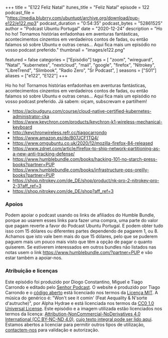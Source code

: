 +++
title = "E122 Feliz Natal"
itunes_title = "Feliz Natal"
episode = 122
podcast_file = "https://media.blubrry.com/ubuntupt/archive.org/download/pup-e122/e122.mp3"
podcast_duration = "0:54:35"
podcast_bytes = "52861525"
author = "Podcast Ubuntu Portugal"
date = "2020-12-24"
description = "Ho ho ho! Tornamos histórias enfadonhas em aventuras fantásticas, acontecimentos cinzentos em verdadeiros contos de fadas, ou então falamos só sobre Ubuntu e outras cenas… Aqui fica mais um episódio no vosso podcast preferido."
thumbnail = "images/e122.png"

featured = false
categories = ["Episódio"]
tags = [
  "zoom",
  "wireguard",
  "Natal",
  "kubernetes",
  "nextcloud",
  "mail",
  "google",
  "firefox",
  "Nitrokey",
  "LibreTrend",
  "Slimbook",
  "Radio Zero",
  "Sr Podcast",
]
seasons = ["S01"]
aliases = ["e122", "E122"]
+++

Ho ho ho! Tornamos histórias enfadonhas em aventuras fantásticas, acontecimentos cinzentos em verdadeiros contos de fadas, ou então falamos só sobre Ubuntu e outras cenas… Aqui fica mais um episódio no vosso podcast preferido.
Já sabem: oiçam, subscrevam e partilhem!

* https://acloudguru.com/course/cloud-native-certified-kubernetes-administrator-cka
* https://www.keychron.com/products/keychron-k1-wireless-mechanical-keyboard
* http://keychronwireless.refr.cc/tiagocarrondo
* https://www.amazon.es/dp/B07JCF1TQ4/
* https://www.omgubuntu.co.uk/2020/12/mozilla-firefox-84-released
* https://www.zdnet.com/article/firefox-to-ship-network-partitioning-as-a-new-anti-tracking-defense/
* https://www.humblebundle.com/books/hacking-101-no-starch-press-books?partner=PUP
* https://www.humblebundle.com/books/infrastructure-ops-oreilly-books?partner=PUP
* https://shop.nitrokey.com/de_DE/shop/product/nk-pro-2-nitrokey-pro-2-3?aff_ref=3
* https://shop.nitrokey.com/de_DE/shop?aff_ref=3



### Apoios
Podem apoiar o podcast usando os links de afiliados do Humble Bundle, porque ao usarem esses links para fazer uma compra, uma parte do valor que pagam reverte a favor do Podcast Ubuntu Portugal.
E podem obter tudo isso com 15 dólares ou diferentes partes dependendo de pagarem 1, ou 8.
Achamos que isto vale bem mais do que 15 dólares, pelo que se puderem paguem mais um pouco mais visto que têm a opção de pagar o quanto quiserem.
Se estiverem interessados em outros bundles não listados nas notas usem o link https://www.humblebundle.com/?partner=PUP e vão estar também a apoiar-nos.

### Atribuição e licenças
Este episódio foi produzido por Diogo Constantino, Miguel e Tiago Carrondo e editado pelo [Senhor Podcast](https://senhorpodcast.pt/).
O website é produzido por Tiago Carrondo e o [código aberto](https://gitlab.com/podcastubuntuportugal/website) está licenciado nos termos da [Licença MIT](https://gitlab.com/podcastubuntuportugal/website/main/LICENSE).
A música do genérico é: "Won't see it comin' (Feat Aequality & N'sorte d'autruche)", por Alpha Hydrae e está licenciada nos termos da [CC0 1.0 Universal License](https://creativecommons.org/publicdomain/zero/1.0/).
Este episódio e a imagem utilizada estão licenciados nos termos da licença: [Attribution-NonCommercial-NoDerivatives 4.0 International (CC BY-NC-ND 4.0)](https://creativecommons.org/licenses/by-nc-nd/4.0/), [cujo texto integral pode ser lido aqui](https://creativecommons.org/licenses/by-nc-nd/4.0/legalcode). Estamos abertos a licenciar para permitir outros tipos de utilização, [contactem-nos](https://podcastubuntuportugal.org/contactos) para validação e autorização.

